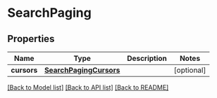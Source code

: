 # SearchPaging

## Properties
Name | Type | Description | Notes
------------ | ------------- | ------------- | -------------
**cursors** | [**SearchPagingCursors**](SearchPagingCursors.md) |  | [optional] 

[[Back to Model list]](../README.md#documentation-for-models) [[Back to API list]](../README.md#documentation-for-api-endpoints) [[Back to README]](../README.md)

